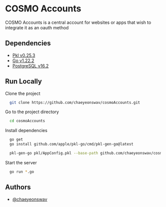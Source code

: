 
# COSMO Accounts

COSMO Accounts is a central account for websites or apps that wish to integrate it as an oauth method

## Dependencies

* [Pkl v0.25.3](https://pkl-lang.org/)
* [Go v1.22.2](https://go.dev/learn/)
* [PostgreSQL v16.2](https://www.postgresql.org/download/)

## Run Locally

Clone the project

```bash
  git clone https://github.com/chaeyeonswav/cosmoAccounts.git
```

Go to the project directory

```bash
  cd cosmoAccounts
```

Install dependencies

```bash
  go get
  go install github.com/apple/pkl-go/cmd/pkl-gen-go@latest

  pkl-gen-go pkl/AppConfig.pkl --base-path github.com/chaeyeonswav/cosmoAccounts
```

Start the server

```bash
  go run *.go
```

## Authors

* [@chaeyeonswav](https://www.github.com/chaeyeonswav)
